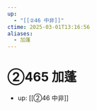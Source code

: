 ```yaml
---
up:
  - "[[②46 中非]]"
ctime: 2025-03-01T13:16:56
aliases:
  - 加蓬
---
```


# ②465 加蓬

- up: [[②46 中非]]
